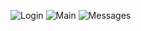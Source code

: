 ![Login](https://cloud.githubusercontent.com/assets/5573864/7715652/4e21945c-fe92-11e4-91a2-9a894a20ec3d.png)
![Main](https://cloud.githubusercontent.com/assets/5573864/7715654/4e23e5ae-fe92-11e4-997b-a12e6026f4ba.png)
![Messages](https://cloud.githubusercontent.com/assets/5573864/7715653/4e2305f8-fe92-11e4-9825-fdb8232e3035.png)
